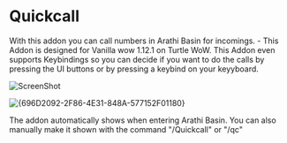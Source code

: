 # Quickcall
With this addon you can call numbers in Arathi Basin for incomings. - This Addon is designed for Vanilla wow 1.12.1 on Turtle WoW.
This Addon even supports Keybindings so you can decide if you want to do the calls by pressing the UI buttons or by pressing a keybind on your keyyboard.

![ScreenShot](https://i.ibb.co/35jCKPxm/436549581-866e6d75-2476-4d66-a0a8-e40c6ead6f73.png})

![{696D2092-2F86-4E31-848A-577152F01180}](https://github.com/user-attachments/assets/41db66a4-cc0f-4efb-b5ec-73eef0ee26be) 

The addon automatically shows when entering Arathi Basin.
You can also manually make it shown with the command "/Quickcall" or "/qc"
